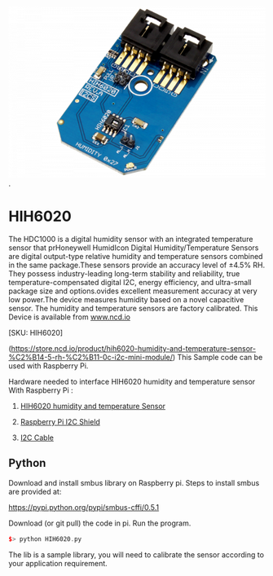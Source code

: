 [![HIH6020](HIH6020_I2C.png)](https://store.ncd.io/product/hih6020-humidity-and-temperature-sensor-%C2%B14-5-rh-%C2%B11-0c-i2c-mini-module/).

# HIH6020

The HDC1000 is a digital humidity sensor with an integrated temperature sensor that prHoneywell HumidIcon Digital Humidity/Temperature Sensors are digital output-type relative humidity and temperature sensors combined in the same package.These sensors provide an accuracy level of ±4.5% RH. They possess industry-leading long-term stability and reliability, true temperature-compensated digital I2C, energy efficiency, and ultra-small package size and options.ovides excellent measurement accuracy at very low power.The device measures humidity based on a novel capacitive sensor. The humidity and temperature sensors are factory calibrated.
This Device is available from www.ncd.io

[SKU: HIH6020]

(https://store.ncd.io/product/hih6020-humidity-and-temperature-sensor-%C2%B14-5-rh-%C2%B11-0c-i2c-mini-module/)
This Sample code can be used with Raspberry Pi.

Hardware needed to interface HIH6020 humidity and temperature sensor With Raspberry Pi :

1. <a href="https://store.ncd.io/product/hih6020-humidity-and-temperature-sensor-%C2%B14-5-rh-%C2%B11-0c-i2c-mini-module/">HIH6020 humidity and temperature Sensor</a>

2. <a href="https://store.ncd.io/product/i2c-shield-for-raspberry-pi-3-pi2-with-outward-facing-i2c-port-terminates-over-hdmi-port/">Raspberry Pi I2C Shield</a>

3. <a href="https://store.ncd.io/product/i%C2%B2c-cable/">I2C Cable</a>

## Python

Download and install smbus library on Raspberry pi. Steps to install smbus are provided at:

https://pypi.python.org/pypi/smbus-cffi/0.5.1

Download (or git pull) the code in pi. Run the program.

```cpp
$> python HIH6020.py
```
The lib is a sample library, you will need to calibrate the sensor according to your application requirement.
